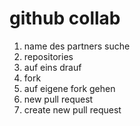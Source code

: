# github collab
1. name des partners suche
2. repositories 
3. auf eins drauf 
4. fork
5. auf eigene fork gehen
6. new pull request
7. create new pull request
